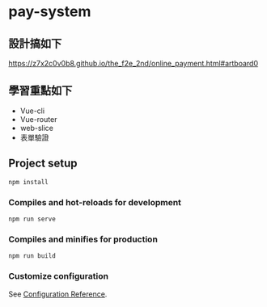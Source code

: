 # pay-system


## 設計搞如下
https://z7x2c0v0b8.github.io/the_f2e_2nd/online_payment.html#artboard0

## 學習重點如下
* Vue-cli
* Vue-router
* web-slice
* 表單驗證

## Project setup

```
npm install
```
### Compiles and hot-reloads for development
```
npm run serve
```

### Compiles and minifies for production
```
npm run build
```

### Customize configuration
See [Configuration Reference](https://cli.vuejs.org/config/).

